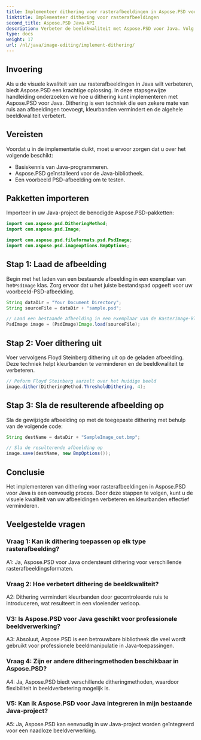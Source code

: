 ```yaml
---
title: Implementeer dithering voor rasterafbeeldingen in Aspose.PSD voor Java
linktitle: Implementeer dithering voor rasterafbeeldingen
second_title: Aspose.PSD Java-API
description: Verbeter de beeldkwaliteit met Aspose.PSD voor Java. Volg onze stapsgewijze handleiding om dithering te implementeren en kleurbanden te elimineren.
type: docs
weight: 17
url: /nl/java/image-editing/implement-dithering/
---
```

## Invoering

Als u de visuele kwaliteit van uw rasterafbeeldingen in Java wilt verbeteren, biedt Aspose.PSD een krachtige oplossing. In deze stapsgewijze handleiding onderzoeken we hoe u dithering kunt implementeren met Aspose.PSD voor Java. Dithering is een techniek die een zekere mate van ruis aan afbeeldingen toevoegt, kleurbanden vermindert en de algehele beeldkwaliteit verbetert.

## Vereisten

Voordat u in de implementatie duikt, moet u ervoor zorgen dat u over het volgende beschikt:

- Basiskennis van Java-programmeren.
- Aspose.PSD geïnstalleerd voor de Java-bibliotheek.
- Een voorbeeld PSD-afbeelding om te testen.

## Pakketten importeren

Importeer in uw Java-project de benodigde Aspose.PSD-pakketten:

```java
import com.aspose.psd.DitheringMethod;
import com.aspose.psd.Image;

import com.aspose.psd.fileformats.psd.PsdImage;
import com.aspose.psd.imageoptions.BmpOptions;
```

## Stap 1: Laad de afbeelding

 Begin met het laden van een bestaande afbeelding in een exemplaar van het`PsdImage` klas. Zorg ervoor dat u het juiste bestandspad opgeeft voor uw voorbeeld-PSD-afbeelding.

```java
String dataDir = "Your Document Directory";
String sourceFile = dataDir + "sample.psd";

// Laad een bestaande afbeelding in een exemplaar van de RasterImage-klasse
PsdImage image = (PsdImage)Image.load(sourceFile);
```

## Stap 2: Voer dithering uit

Voer vervolgens Floyd Steinberg dithering uit op de geladen afbeelding. Deze techniek helpt kleurbanden te verminderen en de beeldkwaliteit te verbeteren.

```java
// Peform Floyd Steinberg aarzelt over het huidige beeld
image.dither(DitheringMethod.ThresholdDithering, 4);
```

## Stap 3: Sla de resulterende afbeelding op

Sla de gewijzigde afbeelding op met de toegepaste dithering met behulp van de volgende code:

```java
String destName = dataDir + "SampleImage_out.bmp";

// Sla de resulterende afbeelding op
image.save(destName, new BmpOptions());
```

## Conclusie

Het implementeren van dithering voor rasterafbeeldingen in Aspose.PSD voor Java is een eenvoudig proces. Door deze stappen te volgen, kunt u de visuele kwaliteit van uw afbeeldingen verbeteren en kleurbanden effectief verminderen.

## Veelgestelde vragen

### Vraag 1: Kan ik dithering toepassen op elk type rasterafbeelding?

A1: Ja, Aspose.PSD voor Java ondersteunt dithering voor verschillende rasterafbeeldingsformaten.

### Vraag 2: Hoe verbetert dithering de beeldkwaliteit?

A2: Dithering vermindert kleurbanden door gecontroleerde ruis te introduceren, wat resulteert in een vloeiender verloop.

### V3: Is Aspose.PSD voor Java geschikt voor professionele beeldverwerking?

A3: Absoluut, Aspose.PSD is een betrouwbare bibliotheek die veel wordt gebruikt voor professionele beeldmanipulatie in Java-toepassingen.

### Vraag 4: Zijn er andere ditheringmethoden beschikbaar in Aspose.PSD?

A4: Ja, Aspose.PSD biedt verschillende ditheringmethoden, waardoor flexibiliteit in beeldverbetering mogelijk is.

### V5: Kan ik Aspose.PSD voor Java integreren in mijn bestaande Java-project?

A5: Ja, Aspose.PSD kan eenvoudig in uw Java-project worden geïntegreerd voor een naadloze beeldverwerking.